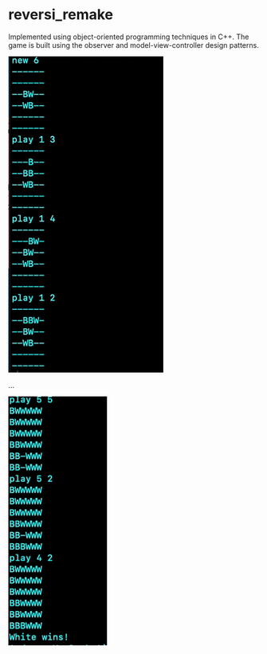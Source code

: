 # reversi_remake

Implemented using object-oriented programming techniques in C++. The game is built using the observer and model-view-controller design patterns.

![Demo 1](https://github.com/Audreysin/reversi_remake/blob/master/demo/Demo_screenshot1.png)

...


![Demo 2](https://github.com/Audreysin/reversi_remake/blob/master/demo/Demo_screenshot2.png)
